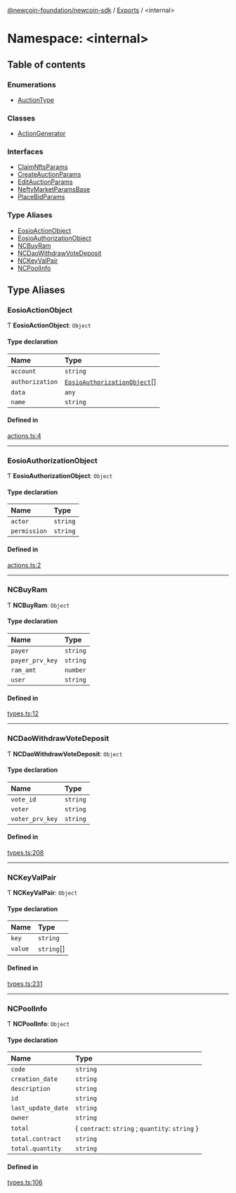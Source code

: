 [@newcoin-foundation/newcoin-sdk](../README.md) / [Exports](../modules.md) / <internal\>

# Namespace: <internal\>

## Table of contents

### Enumerations

- [AuctionType](../enums/internal_.AuctionType.md)

### Classes

- [ActionGenerator](../classes/internal_.ActionGenerator.md)

### Interfaces

- [ClaimNftsParams](../interfaces/internal_.ClaimNftsParams.md)
- [CreateAuctionParams](../interfaces/internal_.CreateAuctionParams.md)
- [EditAuctionParams](../interfaces/internal_.EditAuctionParams.md)
- [NeftyMarketParamsBase](../interfaces/internal_.NeftyMarketParamsBase.md)
- [PlaceBidParams](../interfaces/internal_.PlaceBidParams.md)

### Type Aliases

- [EosioActionObject](internal_.md#eosioactionobject)
- [EosioAuthorizationObject](internal_.md#eosioauthorizationobject)
- [NCBuyRam](internal_.md#ncbuyram)
- [NCDaoWithdrawVoteDeposit](internal_.md#ncdaowithdrawvotedeposit)
- [NCKeyValPair](internal_.md#nckeyvalpair)
- [NCPoolInfo](internal_.md#ncpoolinfo)

## Type Aliases

### EosioActionObject

Ƭ **EosioActionObject**: `Object`

#### Type declaration

| Name | Type |
| :------ | :------ |
| `account` | `string` |
| `authorization` | [`EosioAuthorizationObject`](internal_.md#eosioauthorizationobject)[] |
| `data` | `any` |
| `name` | `string` |

#### Defined in

[actions.ts:4](https://github.com/Newcoin-Foundation/newcoin-sdk/blob/acb802e/src/actions.ts#L4)

___

### EosioAuthorizationObject

Ƭ **EosioAuthorizationObject**: `Object`

#### Type declaration

| Name | Type |
| :------ | :------ |
| `actor` | `string` |
| `permission` | `string` |

#### Defined in

[actions.ts:2](https://github.com/Newcoin-Foundation/newcoin-sdk/blob/acb802e/src/actions.ts#L2)

___

### NCBuyRam

Ƭ **NCBuyRam**: `Object`

#### Type declaration

| Name | Type |
| :------ | :------ |
| `payer` | `string` |
| `payer_prv_key` | `string` |
| `ram_amt` | `number` |
| `user` | `string` |

#### Defined in

[types.ts:12](https://github.com/Newcoin-Foundation/newcoin-sdk/blob/acb802e/src/types.ts#L12)

___

### NCDaoWithdrawVoteDeposit

Ƭ **NCDaoWithdrawVoteDeposit**: `Object`

#### Type declaration

| Name | Type |
| :------ | :------ |
| `vote_id` | `string` |
| `voter` | `string` |
| `voter_prv_key` | `string` |

#### Defined in

[types.ts:208](https://github.com/Newcoin-Foundation/newcoin-sdk/blob/acb802e/src/types.ts#L208)

___

### NCKeyValPair

Ƭ **NCKeyValPair**: `Object`

#### Type declaration

| Name | Type |
| :------ | :------ |
| `key` | `string` |
| `value` | `string`[] |

#### Defined in

[types.ts:231](https://github.com/Newcoin-Foundation/newcoin-sdk/blob/acb802e/src/types.ts#L231)

___

### NCPoolInfo

Ƭ **NCPoolInfo**: `Object`

#### Type declaration

| Name | Type |
| :------ | :------ |
| `code` | `string` |
| `creation_date` | `string` |
| `description` | `string` |
| `id` | `string` |
| `last_update_date` | `string` |
| `owner` | `string` |
| `total` | { `contract`: `string` ; `quantity`: `string`  } |
| `total.contract` | `string` |
| `total.quantity` | `string` |

#### Defined in

[types.ts:106](https://github.com/Newcoin-Foundation/newcoin-sdk/blob/acb802e/src/types.ts#L106)
